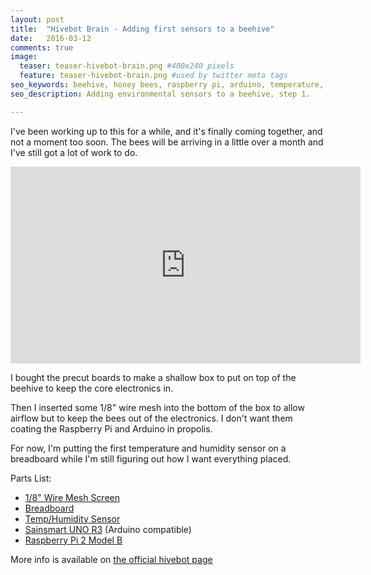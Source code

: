 ```yaml
---
layout: post
title:  "Hivebot Brain - Adding first sensors to a beehive"
date:   2016-03-12
comments: true
image:
  teaser: teaser-hivebot-brain.png #400x240 pixels
  feature: teaser-hivebot-brain.png #used by twitter meta tags
seo_keywords: beehive, honey bees, raspberry pi, arduino, temperature, humidity, hivebot
seo_description: Adding environmental sensors to a beehive, step 1.

---
```


I've been working up to this for a while, and it's finally coming together,
and not a moment too soon. The bees will be arriving in a little over a month
and I've still got a lot of work to do.

<iframe width="560" height="315" src="https://www.youtube.com/embed/nSBx-UG7nZw" frameborder="0" allowfullscreen></iframe>

I bought the precut boards to make a shallow box to put on top of the beehive
to keep the core electronics in.

Then I inserted some 1/8" wire mesh into the bottom of the box to allow airflow
but to keep the bees out of the electronics.  I don't want them coating the
Raspberry Pi and Arduino in propolis.  

For now, I'm putting the first temperature and humidity sensor on a breadboard
while I'm still figuring out how I want everything placed.

Parts List: 

* [1/8" Wire Mesh Screen](http://amzn.to/1LwoMmE)
* [Breadboard](http://amzn.to/1RUT7Yz)
* [Temp/Humidity Sensor](http://amzn.to/1ZbVpIq)
* [Sainsmart UNO R3](http://amzn.to/1RUTh2c) (Arduino compatible)
* [Raspberry Pi 2 Model B](http://amzn.to/1ZbVETF)

More info is available on [the official hivebot page](/hivebot)
